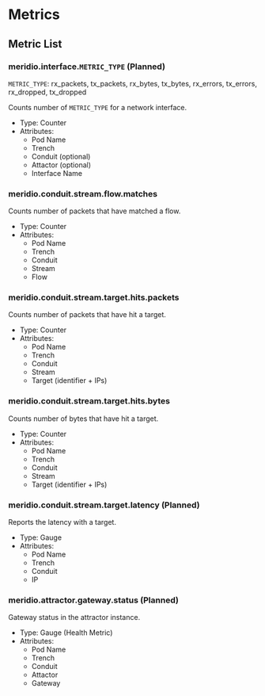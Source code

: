 # Metrics

## Metric List

### meridio.interface.`METRIC_TYPE` (Planned)

`METRIC_TYPE`: rx_packets, tx_packets, rx_bytes, tx_bytes, rx_errors, tx_errors, rx_dropped, tx_dropped

Counts number of `METRIC_TYPE` for a network interface.

* Type: Counter
* Attributes:
   * Pod Name
   * Trench
   * Conduit (optional)
   * Attactor (optional)
   * Interface Name

### meridio.conduit.stream.flow.matches

Counts number of packets that have matched a flow.

* Type: Counter
* Attributes:
   * Pod Name
   * Trench
   * Conduit
   * Stream
   * Flow

### meridio.conduit.stream.target.hits.packets

Counts number of packets that have hit a target.

* Type: Counter
* Attributes:
   * Pod Name
   * Trench
   * Conduit
   * Stream
   * Target (identifier + IPs)

### meridio.conduit.stream.target.hits.bytes

Counts number of bytes that have hit a target.

* Type: Counter
* Attributes:
   * Pod Name
   * Trench
   * Conduit
   * Stream
   * Target (identifier + IPs)

### meridio.conduit.stream.target.latency (Planned)

Reports the latency with a target.

* Type: Gauge
* Attributes:
   * Pod Name
   * Trench
   * Conduit
   * IP

### meridio.attractor.gateway.status (Planned)

Gateway status in the attractor instance.

* Type: Gauge (Health Metric)
* Attributes:
   * Pod Name
   * Trench
   * Conduit
   * Attactor
   * Gateway
